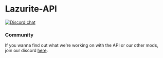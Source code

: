 # Lazurite-API

[![Discord chat](https://img.shields.io/badge/chat%20on-discord-7289DA)](https://discord.gg/efCMR7U)

### Community
If you wanna find out what we're working on with the API or our other mods, join our discord [here](https://discord.gg/efCMR7U).
